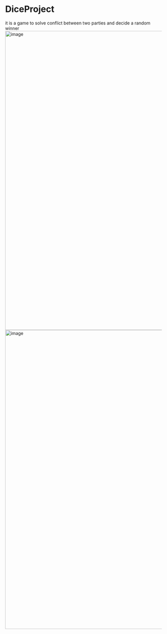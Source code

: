 # DiceProject
it is a game to solve conflict between two parties and decide a random winner
<img width="960" alt="image" src="https://github.com/suryansh318/DiceProject/assets/130777970/e069d8de-68a8-49cb-ae2c-c203459e67ae">
<img width="960" alt="image" src="https://github.com/suryansh318/DiceProject/assets/130777970/761f081b-aa74-4a60-9926-9a81ff3ed627">

